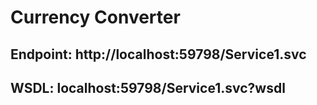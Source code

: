# Currency Converter

## Endpoint:    http://localhost:59798/Service1.svc

## WSDL:    localhost:59798/Service1.svc?wsdl 
